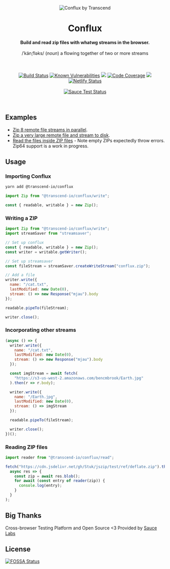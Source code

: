 <p align="center">
  <img alt="Conflux by Transcend" src="https://user-images.githubusercontent.com/7354176/61584253-73ecfb00-aaf9-11e9-91a5-a62e5ba6efc6.png"/>
</p>
<h1 align="center">Conflux</h1>
<p align="center">
  <strong>Build and read zip files with whatwg streams in the browser.</strong>
  <br /><br />
  <span>/ˈkänˌfləks/</span>
  (<i>noun</i>)<span> a flowing together of two or more streams</span><br /><br />
  <br /><br />
  <a href="https://travis-ci.com/transcend-io/conflux"><img src="https://travis-ci.com/transcend-io/conflux.svg?branch=master" alt="Build Status"></a>
  <a href="https://snyk.io//test/github/transcend-io/conflux?targetFile=package.json"><img src="https://snyk.io//test/github/transcend-io/conflux/badge.svg?targetFile=package.json" alt="Known Vulnerabilities"></a>
<a href="https://app.fossa.io/projects/git%2Bgithub.com%2Ftranscend-io%2Fconflux?ref=badge_shield" alt="FOSSA Status"><img src="https://app.fossa.io/api/projects/git%2Bgithub.com%2Ftranscend-io%2Fconflux.svg?type=shield"/></a>
  <a href="https://codecov.io/gh/transcend-io/conflux"><img src="https://codecov.io/gh/transcend-io/conflux/branch/master/graph/badge.svg" alt="Code Coverage"></a>
  <a href="https://codeclimate.com/github/transcend-io/conflux/maintainability"><img src="https://api.codeclimate.com/v1/badges/ec9cfcc2963755b30c0d/maintainability" /></a>
  <a href="https://app.netlify.com/sites/conflux/deploys"><img src="https://api.netlify.com/api/v1/badges/8315091c-798e-4a3e-bdf9-2fd21c7a025e/deploy-status" alt="Netlify Status"></a>
  <br /><br />
  <a href="https://saucelabs.com/u/bencmbrook"><img src="https://saucelabs.com/browser-matrix/bencmbrook.svg?auth=c2b96594999df3d684c9af8d63a0c61e" alt="Sauce Test Status"></a>
</p>
<br />

## Examples

- [Zip 8 remote file streams in parallel](https://conflux.netlify.com/example/pipes).
- [Zip a very large remote file and stream to disk](https://conflux.netlify.com/example/pipes2).
- [Read the files inside ZIP files](https://conflux.netlify.com/example/reading) - Note empty ZIPs expectedly throw errors. Zip64 support is a work in progress.

## Usage

### Importing Conflux

```sh
yarn add @transcend-io/conflux
```

```js
import Zip from "@transcend-io/conflux/write";

const { readable, writable } = new Zip();
```

### Writing a ZIP

```js
import Zip from "@transcend-io/conflux/write";
import streamSaver from "streamsaver";

// Set up conflux
const { readable, writable } = new Zip();
const writer = writable.getWriter();

// Set up streamsaver
const fileStream = streamSaver.createWriteStream("conflux.zip");

// Add a file
writer.write({
  name: "/cat.txt",
  lastModified: new Date(0),
  stream: () => new Response("mjau").body
});

readable.pipeTo(fileStream);

writer.close();
```

### Incorporating other streams

```js
(async () => {
  writer.write({
    name: "/cat.txt",
    lastModified: new Date(0),
    stream: () => new Response("mjau").body
  });

  const imgStream = await fetch(
    "https://s3-us-west-2.amazonaws.com/bencmbrook/Earth.jpg"
  ).then(r => r.body);

  writer.write({
    name: "/Earth.jpg",
    lastModified: new Date(0),
    stream: () => imgStream
  });

  readable.pipeTo(fileStream);

  writer.close();
})();
```

### Reading ZIP files

```js
import reader from "@transcend-io/conflux/read";

fetch("https://cdn.jsdelivr.net/gh/Stuk/jszip/test/ref/deflate.zip").then(
  async res => {
    const zip = await res.blob();
    for await (const entry of reader(zip)) {
      console.log(entry);
    }
  }
);
```

## Big Thanks

Cross-browser Testing Platform and Open Source <3 Provided by [Sauce Labs][homepage]

[homepage]: https://saucelabs.com

## License

[![FOSSA Status](https://app.fossa.io/api/projects/git%2Bgithub.com%2Ftranscend-io%2Fconflux.svg?type=large)](https://app.fossa.io/projects/git%2Bgithub.com%2Ftranscend-io%2Fconflux?ref=badge_large)
